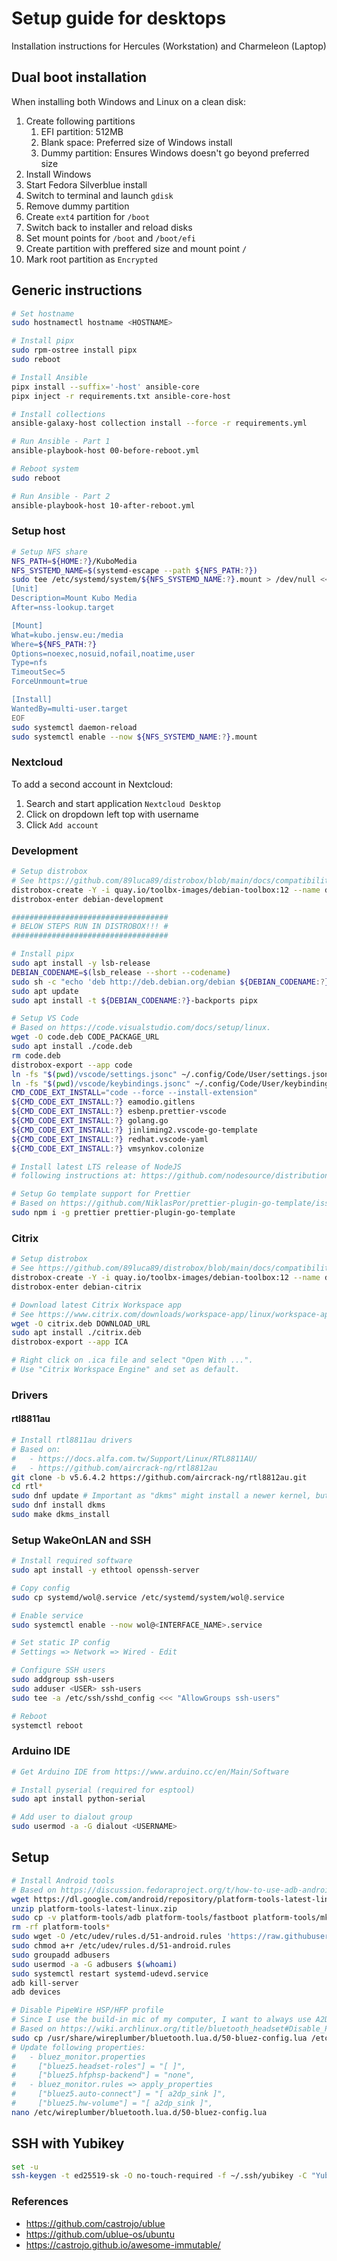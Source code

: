 # Setup guide for desktops

Installation instructions for Hercules (Workstation) and Charmeleon (Laptop)

## Dual boot installation

When installing both Windows and Linux on a clean disk:

1. Create following partitions
   1. EFI partition: 512MB
   2. Blank space: Preferred size of Windows install
   3. Dummy partition: Ensures Windows doesn't go beyond preferred size
2. Install Windows
3. Start Fedora Silverblue install
4. Switch to terminal and launch `gdisk`
5. Remove dummy partition
6. Create `ext4` partition for `/boot`
7. Switch back to installer and reload disks
8. Set mount points for `/boot` and `/boot/efi`
9. Create partition with preffered size and mount point `/`
10. Mark root partition as `Encrypted`

## Generic instructions

```bash
# Set hostname
sudo hostnamectl hostname <HOSTNAME>

# Install pipx
sudo rpm-ostree install pipx
sudo reboot

# Install Ansible
pipx install --suffix='-host' ansible-core
pipx inject -r requirements.txt ansible-core-host

# Install collections
ansible-galaxy-host collection install --force -r requirements.yml

# Run Ansible - Part 1
ansible-playbook-host 00-before-reboot.yml

# Reboot system
sudo reboot

# Run Ansible - Part 2
ansible-playbook-host 10-after-reboot.yml
```

### Setup host

```bash
# Setup NFS share
NFS_PATH=${HOME:?}/KuboMedia
NFS_SYSTEMD_NAME=$(systemd-escape --path ${NFS_PATH:?})
sudo tee /etc/systemd/system/${NFS_SYSTEMD_NAME:?}.mount > /dev/null <<EOF
[Unit]
Description=Mount Kubo Media
After=nss-lookup.target

[Mount]
What=kubo.jensw.eu:/media
Where=${NFS_PATH:?}
Options=noexec,nosuid,nofail,noatime,user
Type=nfs
TimeoutSec=5
ForceUnmount=true

[Install]
WantedBy=multi-user.target
EOF
sudo systemctl daemon-reload
sudo systemctl enable --now ${NFS_SYSTEMD_NAME:?}.mount
```

### Nextcloud

To add a second account in Nextcloud:

1. Search and start application `Nextcloud Desktop`
2. Click on dropdown left top with username
3. Click `Add account`

### Development

```bash
# Setup distrobox
# See https://github.com/89luca89/distrobox/blob/main/docs/compatibility.md#containers-distros
distrobox-create -Y -i quay.io/toolbx-images/debian-toolbox:12 --name debian-development --additional-flags "--env LC_ALL=C.UTF-8"
distrobox-enter debian-development

###################################
# BELOW STEPS RUN IN DISTROBOX!!! #
###################################

# Install pipx
sudo apt install -y lsb-release
DEBIAN_CODENAME=$(lsb_release --short --codename)
sudo sh -c "echo 'deb http://deb.debian.org/debian ${DEBIAN_CODENAME:?}-backports main' > /etc/apt/sources.list.d/backports.list"
sudo apt update
sudo apt install -t ${DEBIAN_CODENAME:?}-backports pipx

# Setup VS Code
# Based on https://code.visualstudio.com/docs/setup/linux.
wget -O code.deb CODE_PACKAGE_URL
sudo apt install ./code.deb
rm code.deb
distrobox-export --app code
ln -fs "$(pwd)/vscode/settings.jsonc" ~/.config/Code/User/settings.json
ln -fs "$(pwd)/vscode/keybindings.jsonc" ~/.config/Code/User/keybindings.json
CMD_CODE_EXT_INSTALL="code --force --install-extension"
${CMD_CODE_EXT_INSTALL:?} eamodio.gitlens
${CMD_CODE_EXT_INSTALL:?} esbenp.prettier-vscode
${CMD_CODE_EXT_INSTALL:?} golang.go
${CMD_CODE_EXT_INSTALL:?} jinliming2.vscode-go-template
${CMD_CODE_EXT_INSTALL:?} redhat.vscode-yaml
${CMD_CODE_EXT_INSTALL:?} vmsynkov.colonize

# Install latest LTS release of NodeJS
# following instructions at: https://github.com/nodesource/distributions

# Setup Go template support for Prettier
# Based on https://github.com/NiklasPor/prettier-plugin-go-template/issues/58#issuecomment-1085060511
sudo npm i -g prettier prettier-plugin-go-template
```

### Citrix

```bash
# Setup distrobox
# See https://github.com/89luca89/distrobox/blob/main/docs/compatibility.md#containers-distros
distrobox-create -Y -i quay.io/toolbx-images/debian-toolbox:12 --name debian-citrix
distrobox-enter debian-citrix

# Download latest Citrix Workspace app
# See https://www.citrix.com/downloads/workspace-app/linux/workspace-app-for-linux-latest.html
wget -O citrix.deb DOWNLOAD_URL
sudo apt install ./citrix.deb
distrobox-export --app ICA

# Right click on .ica file and select "Open With ...".
# Use "Citrix Workspace Engine" and set as default.
```

### Drivers

#### rtl8811au

```bash
# Install rtl8811au drivers
# Based on:
#   - https://docs.alfa.com.tw/Support/Linux/RTL8811AU/
#   - https://github.com/aircrack-ng/rtl8812au
git clone -b v5.6.4.2 https://github.com/aircrack-ng/rtl8812au.git
cd rtl*
sudo dnf update # Important as "dkms" might install a newer kernel, but not modules for e.g. existing wireless devices.
sudo dnf install dkms
sudo make dkms_install
```

### Setup WakeOnLAN and SSH

```bash
# Install required software
sudo apt install -y ethtool openssh-server

# Copy config
sudo cp systemd/wol@.service /etc/systemd/system/wol@.service

# Enable service
sudo systemctl enable --now wol@<INTERFACE_NAME>.service

# Set static IP config
# Settings => Network => Wired - Edit

# Configure SSH users
sudo addgroup ssh-users
sudo adduser <USER> ssh-users
sudo tee -a /etc/ssh/sshd_config <<< "AllowGroups ssh-users"

# Reboot
systemctl reboot
```

### Arduino IDE

```bash
# Get Arduino IDE from https://www.arduino.cc/en/Main/Software

# Install pyserial (required for esptool)
sudo apt install python-serial

# Add user to dialout group
sudo usermod -a -G dialout <USERNAME>
```

## Setup

```bash
# Install Android tools
# Based on https://discussion.fedoraproject.org/t/how-to-use-adb-android-debugging-bridge-on-silverblue/2475
wget https://dl.google.com/android/repository/platform-tools-latest-linux.zip
unzip platform-tools-latest-linux.zip
sudo cp -v platform-tools/adb platform-tools/fastboot platform-tools/mke2fs* /usr/local/bin
rm -rf platform-tools*
sudo wget -O /etc/udev/rules.d/51-android.rules 'https://raw.githubusercontent.com/M0Rf30/android-udev-rules/main/51-android.rules'
sudo chmod a+r /etc/udev/rules.d/51-android.rules
sudo groupadd adbusers
sudo usermod -a -G adbusers $(whoami)
sudo systemctl restart systemd-udevd.service
adb kill-server
adb devices

# Disable PipeWire HSP/HFP profile
# Since I use the build-in mic of my computer, I want to always use A2DP instead of HSP/HFP.
# Based on https://wiki.archlinux.org/title/bluetooth_headset#Disable_PipeWire_HSP/HFP_profile
sudo cp /usr/share/wireplumber/bluetooth.lua.d/50-bluez-config.lua /etc/wireplumber/bluetooth.lua.d/50-bluez-config.lua
# Update following properties:
#   - bluez_monitor.properties
#     ["bluez5.headset-roles"] = "[ ]",
#     ["bluez5.hfphsp-backend"] = "none",
#   - bluez_monitor.rules => apply_properties
#     ["bluez5.auto-connect"] = "[ a2dp_sink ]",
#     ["bluez5.hw-volume"] = "[ a2dp_sink ]",
nano /etc/wireplumber/bluetooth.lua.d/50-bluez-config.lua
```

## SSH with Yubikey

```bash
set -u
ssh-keygen -t ed25519-sk -O no-touch-required -f ~/.ssh/yubikey -C "Yubikey on ${HOSTNAME^}"
```

### References

- https://github.com/castrojo/ublue
- https://github.com/ublue-os/ubuntu
- https://castrojo.github.io/awesome-immutable/
